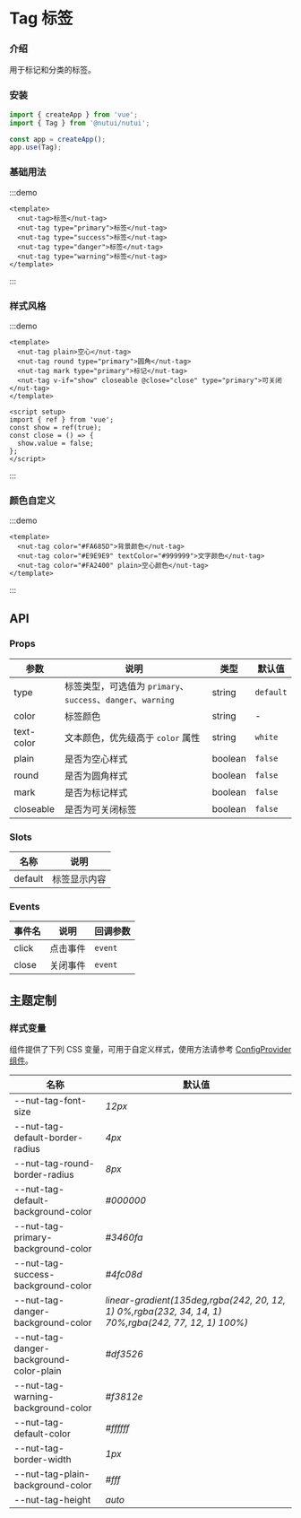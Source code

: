 # Tag 标签

### 介绍

用于标记和分类的标签。

### 安装

```js
import { createApp } from 'vue';
import { Tag } from '@nutui/nutui';

const app = createApp();
app.use(Tag);
```

### 基础用法

:::demo

```vue
<template>
  <nut-tag>标签</nut-tag>
  <nut-tag type="primary">标签</nut-tag>
  <nut-tag type="success">标签</nut-tag>
  <nut-tag type="danger">标签</nut-tag>
  <nut-tag type="warning">标签</nut-tag>
</template>
```

:::

### 样式风格

:::demo

```vue
<template>
  <nut-tag plain>空心</nut-tag>
  <nut-tag round type="primary">圆角</nut-tag>
  <nut-tag mark type="primary">标记</nut-tag>
  <nut-tag v-if="show" closeable @close="close" type="primary">可关闭</nut-tag>
</template>

<script setup>
import { ref } from 'vue';
const show = ref(true);
const close = () => {
  show.value = false;
};
</script>
```

:::

### 颜色自定义

:::demo

```vue
<template>
  <nut-tag color="#FA685D">背景颜色</nut-tag>
  <nut-tag color="#E9E9E9" textColor="#999999">文字颜色</nut-tag>
  <nut-tag color="#FA2400" plain>空心颜色</nut-tag>
</template>
```

:::

## API

### Props

| 参数 | 说明 | 类型 | 默认值 |
|  ---  |  ---  |  ---  |  ---  |
| type | 标签类型，可选值为 `primary`、`success`、`danger`、`warning` | string | `default` |
| color | 标签颜色 | string | - |
| text-color | 文本颜色，优先级高于 `color` 属性 | string | `white` |
| plain | 是否为空心样式 | boolean | `false` |
| round | 是否为圆角样式 | boolean | `false` |
| mark | 是否为标记样式 | boolean | `false` |
| closeable | 是否为可关闭标签 | boolean | `false` |

### Slots

| 名称 | 说明 |
|  ---  |  ---  |
| default | 标签显示内容 |

### Events

| 事件名 | 说明 | 回调参数 |
|  ---  |  ---  |  ---  |
| click | 点击事件 | `event` |
| close | 关闭事件 | `event` |

## 主题定制

### 样式变量

组件提供了下列 CSS 变量，可用于自定义样式，使用方法请参考 [ConfigProvider 组件](#/zh-CN/component/configprovider)。

| 名称 | 默认值 |
|  ---  |  ---  |
| --nut-tag-font-size | _12px_ |
| --nut-tag-default-border-radius | _4px_ |
| --nut-tag-round-border-radius | _8px_ |
| --nut-tag-default-background-color | _#000000_ |
| --nut-tag-primary-background-color | _#3460fa_ |
| --nut-tag-success-background-color | _#4fc08d_ |
| --nut-tag-danger-background-color | _linear-gradient(135deg,rgba(242, 20, 12, 1) 0%,rgba(232, 34, 14, 1) 70%,rgba(242, 77, 12, 1) 100%)_ |
| --nut-tag-danger-background-color-plain | _#df3526_ |
| --nut-tag-warning-background-color | _#f3812e_ |
| --nut-tag-default-color | _#ffffff_ |
| --nut-tag-border-width | _1px_ |
| --nut-tag-plain-background-color | _#fff_ |
| --nut-tag-height | _auto_ |
